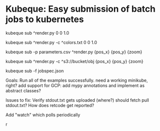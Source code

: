 # Kubeque: Easy submission of batch jobs to kubernetes

kubeque sub ^render.py 0 0 1.0

kubeque sub ^render.py -c ^colors.txt 0 0 1.0

kubeque sub -p parameters.csv ^render.py {pos_x} {pos_y} {zoom}

kubeque sub ^render.py -c ^s3://bucket/obj {pos_x} {pos_y} {zoom}

kubeque sub -f jobspec.json

Goals:
Run all of the examples successfully.
    need a working minikube, right?
add support for GCP: add mypy annotations and implement as abstract classes?

Issues to fix:
Verify stdout.txt gets uploaded (where?)
    should fetch pull stdout.txt?
    How does retcode get reported?

Add "watch" which polls periodically

r